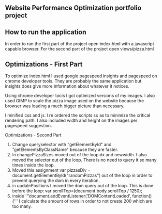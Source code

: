 ## Website Performance Optimization portfolio project

How to run the application
--------------------------

In order to run the first part of the project open index.html with a javascript capable browser. For the second part of the project open views/pizza.html

Optimizations - First Part
--------------------------

To optimize index.html I used google pagespeed insights and pagespeed on chrome developer tools. They are probably the same application but insights does give more information about whatever it notices.

Using chrome developer tools I got optimized versions of my images. I also used GIMP to scale the pizza image used on the website because the browser was loading a much bigger picture than necessary. 

I minified css and js. I re ordered the scripts so as to minimize the critical rendering path. I also included width and height on the images per pagespeed suggestion.

Optimizations - Second Part

1. Change queryselector with "getElementById" and "getElementsByClassName" because they are faster.
2. In changePizzaSizes moved out of the loop dx and newwidth. I also moved the selector out of the loop. There is no need to query it so many times inside the loop.
3. Moved this assignment var pizzasDiv = document.getElementById("randomPizzas") out of the loop in order to prevent querying the dom in every iteration.
4. in updatePositions I moved the dom query out of the loop. This is done before the loop: var scrollTop=(document.body.scrollTop / 1250);
5. inside '''document.addEventListener('DOMContentLoaded', function() {'''
   I calculate the amount of rows in order to not create 200 which are too many.